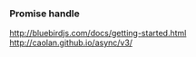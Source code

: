 ### Promise handle
http://bluebirdjs.com/docs/getting-started.html
http://caolan.github.io/async/v3/
